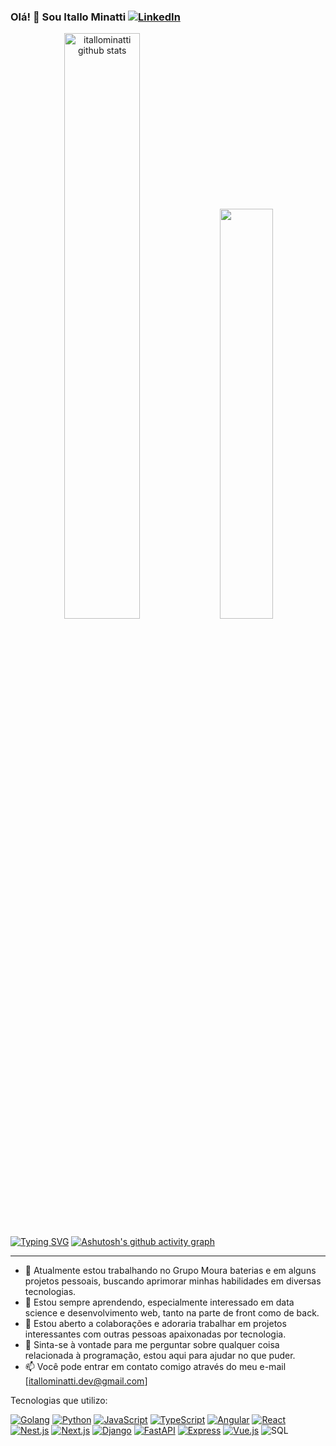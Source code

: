 ### Olá! 👋 Sou Itallo Minatti [![LinkedIn](https://img.shields.io/badge/LinkedIn-0077B5?style=for-the-badge&logo=linkedin&logoColor=white)](https://www.linkedin.com/in/itallo-minatti-0368691b7/)

<div align="center">  
  <img width="49%" max-height="195px" src="https://github-readme-stats.vercel.app/api?username=itallominatti&show_icons=true&count_private=true&hide_border=true&title_color=6A5ACD&icon_color=6A5ACD&text_color=DAA520&bg_color=000000" alt="itallominatti github stats" /> 
  <img width="41%" max-height="195px" src="https://github-readme-stats.vercel.app/api/top-langs/?username=itallominatti&layout=compact&hide_border=true&title_color=6A5ACD&text_color=DAA520&bg_color=000000" />
</div>

[![Typing SVG](https://readme-typing-svg.demolab.com?font=Silkscreen&size=25&duration=4000&pause=300&color=6A5ACD&background=01C6FF00&center=true&vCenter=true&width=1000&lines=Hey,+there!+My+name+is+Itallo+Minatti!;I'm+25+years+old+and+i'm+from+Brazil;Be+welcome+to+my+github+profile+%3A)](https://git.io/typing-svg)
[![Ashutosh's github activity graph](https://github-readme-activity-graph.vercel.app/graph?username=itallominatti&bg_color=000000&color=DAA520&line=DAA520&point=FFD700&area=true&hide_border=true)](https://github.com/ashutosh00710/github-readme-activity-graph)

  <hr size="10" width="100%" align="center" noshade>



- 🔭 Atualmente estou trabalhando no Grupo Moura baterias e em alguns projetos pessoais, buscando aprimorar minhas habilidades em diversas tecnologias.
- 🌱 Estou sempre aprendendo, especialmente interessado em data science e desenvolvimento web, tanto na parte de front como de back.
- 👯 Estou aberto a colaborações e adoraria trabalhar em projetos interessantes com outras pessoas apaixonadas por tecnologia.
- 💬 Sinta-se à vontade para me perguntar sobre qualquer coisa relacionada à programação, estou aqui para ajudar no que puder.
- 📫 Você pode entrar em contato comigo através do meu e-mail [itallominatti.dev@gmail.com]


Tecnologias que utilizo: 

[![Golang](https://img.shields.io/badge/Go-00ADD8?style=for-the-badge&logo=go&logoColor=white)](https://golang.org/) [![Python](https://img.shields.io/badge/Python-3776AB?style=for-the-badge&logo=python&logoColor=white)](https://www.python.org/)
[![JavaScript](https://img.shields.io/badge/JavaScript-F7DF1E?style=for-the-badge&logo=javascript&logoColor=black)](https://developer.mozilla.org/en-US/docs/Web/JavaScript)
[![TypeScript](https://img.shields.io/badge/TypeScript-007ACC?style=for-the-badge&logo=typescript&logoColor=white)](https://www.typescriptlang.org/)
[![Angular](https://img.shields.io/badge/Angular-DD0031?style=for-the-badge&logo=angular&logoColor=white)](https://angular.io/)
[![React](https://img.shields.io/badge/React-61DAFB?style=for-the-badge&logo=react&logoColor=white)](https://reactjs.org/)
[![Nest.js](https://img.shields.io/badge/Nest.js-E0234E?style=for-the-badge&logo=nestjs&logoColor=white)](https://nestjs.com/)
[![Next.js](https://img.shields.io/badge/Next.js-000000?style=for-the-badge&logo=next.js&logoColor=white)](https://nextjs.org/)
[![Django](https://img.shields.io/badge/Django-092E20?style=for-the-badge&logo=django&logoColor=white)](https://www.djangoproject.com/)
[![FastAPI](https://img.shields.io/badge/FastAPI-009688?style=for-the-badge&logo=fastapi&logoColor=white)](https://fastapi.tiangolo.com/)
[![Express](https://img.shields.io/badge/Express-000000?style=for-the-badge&logo=express&logoColor=white)](https://expressjs.com/)
[![Vue.js](https://img.shields.io/badge/Vue.js-4FC08D?style=for-the-badge&logo=vue.js&logoColor=white)](https://vuejs.org/) ![SQL](https://img.shields.io/badge/SQL-4479A1?style=for-the-badge&logo=sql&logoColor=white)



